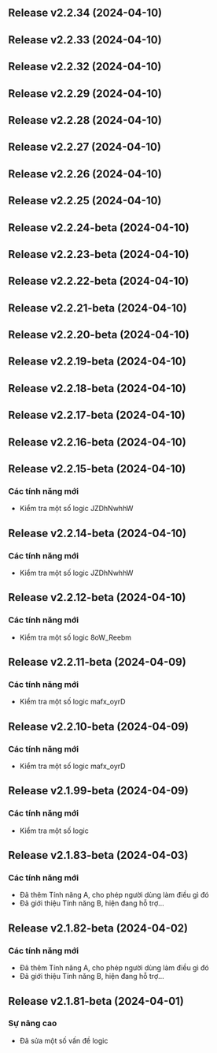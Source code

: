## Release v2.2.34 (2024-04-10)

## Release v2.2.33 (2024-04-10)

## Release v2.2.32 (2024-04-10)

## Release v2.2.29 (2024-04-10)

## Release v2.2.28 (2024-04-10)

## Release v2.2.27 (2024-04-10)

## Release v2.2.26 (2024-04-10)

## Release v2.2.25 (2024-04-10)

## Release v2.2.24-beta (2024-04-10)

## Release v2.2.23-beta (2024-04-10)

## Release v2.2.22-beta (2024-04-10)

## Release v2.2.21-beta (2024-04-10)

## Release v2.2.20-beta (2024-04-10)

## Release v2.2.19-beta (2024-04-10)

## Release v2.2.18-beta (2024-04-10)

## Release v2.2.17-beta (2024-04-10)

## Release v2.2.16-beta (2024-04-10)

## Release v2.2.15-beta (2024-04-10)

### Các tính năng mới

- Kiểm tra một số logic JZDhNwhhW

## Release v2.2.14-beta (2024-04-10)

### Các tính năng mới

- Kiểm tra một số logic JZDhNwhhW

## Release v2.2.12-beta (2024-04-10)

### Các tính năng mới

- Kiểm tra một số logic 8oW_Reebm

## Release v2.2.11-beta (2024-04-09)

### Các tính năng mới

- Kiểm tra một số logic mafx_oyrD

## Release v2.2.10-beta (2024-04-09)

### Các tính năng mới

- Kiểm tra một số logic mafx_oyrD

## Release v2.1.99-beta (2024-04-09)

### Các tính năng mới

- Kiểm tra một số logic

## Release v2.1.83-beta (2024-04-03)

### Các tính năng mới

- Đã thêm Tính năng A, cho phép người dùng làm điều gì đó
- Đã giới thiệu Tính năng B, hiện đang hỗ trợ...

## Release v2.1.82-beta (2024-04-02)

### Các tính năng mới

- Đã thêm Tính năng A, cho phép người dùng làm điều gì đó
- Đã giới thiệu Tính năng B, hiện đang hỗ trợ...

## Release v2.1.81-beta (2024-04-01)

### Sự nâng cao

- Đã sửa một số vấn đề logic
